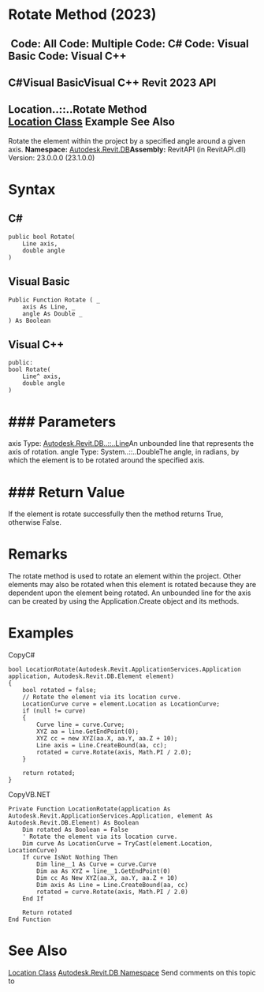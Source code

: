 # Rotate Method (2023)

﻿
 Code: All Code: Multiple Code: C# Code: Visual Basic Code: Visual C++   
---  
C#Visual BasicVisual C++
Revit 2023 API  
---  
Location..::..Rotate Method   
[Location Class](3dbe57e5-fdea-5bf9-c715-52653f56073f.md "Location Class") Example See Also  
---  
Rotate the element within the project by a specified angle around a given axis.
**Namespace:** [Autodesk.Revit.DB](87546ba7-461b-c646-cbb1-2cb8f5bff8b2.md "Autodesk.Revit.DB Namespace")**Assembly:** RevitAPI (in RevitAPI.dll) Version: 23.0.0.0 (23.1.0.0)
# Syntax
C#  
---  
```text
public bool Rotate(
	Line axis,
	double angle
)
```
  
Visual Basic  
---  
```text
Public Function Rotate ( _
	axis As Line, _
	angle As Double _
) As Boolean
```
  
Visual C++  
---  
```text
public:
bool Rotate(
	Line^ axis, 
	double angle
)
```
  
# ### Parameters
axis
    Type: [Autodesk.Revit.DB..::..Line](e7329450-434a-918b-661c-65e15e0585a5.md "Line Class")An unbounded line that represents the axis of rotation.
angle
    Type: System..::..DoubleThe angle, in radians, by which the element is to be rotated around the specified axis.
# ### Return Value
If the element is rotate successfully then the method returns True, otherwise False.
# Remarks
The rotate method is used to rotate an element within the project. Other elements may also be rotated when this element is rotated because they are dependent upon the element being rotated. An unbounded line for the axis can be created by using the Application.Create object and its methods.
# Examples
CopyC#
```text
bool LocationRotate(Autodesk.Revit.ApplicationServices.Application application, Autodesk.Revit.DB.Element element)
{
    bool rotated = false;
    // Rotate the element via its location curve.
    LocationCurve curve = element.Location as LocationCurve;
    if (null != curve)
    {
        Curve line = curve.Curve;
        XYZ aa = line.GetEndPoint(0);
        XYZ cc = new XYZ(aa.X, aa.Y, aa.Z + 10);
        Line axis = Line.CreateBound(aa, cc);
        rotated = curve.Rotate(axis, Math.PI / 2.0);
    }

    return rotated;
}
```

CopyVB.NET
```text
Private Function LocationRotate(application As Autodesk.Revit.ApplicationServices.Application, element As Autodesk.Revit.DB.Element) As Boolean
    Dim rotated As Boolean = False
    ' Rotate the element via its location curve.
    Dim curve As LocationCurve = TryCast(element.Location, LocationCurve)
    If curve IsNot Nothing Then
        Dim line__1 As Curve = curve.Curve
        Dim aa As XYZ = line__1.GetEndPoint(0)
        Dim cc As New XYZ(aa.X, aa.Y, aa.Z + 10)
        Dim axis As Line = Line.CreateBound(aa, cc)
        rotated = curve.Rotate(axis, Math.PI / 2.0)
    End If

    Return rotated
End Function
```

# See Also
[Location Class](3dbe57e5-fdea-5bf9-c715-52653f56073f.md "Location Class")
[Autodesk.Revit.DB Namespace](87546ba7-461b-c646-cbb1-2cb8f5bff8b2.md "Autodesk.Revit.DB Namespace")
Send comments on this topic to 